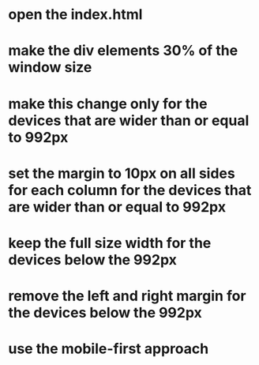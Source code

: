 # open the index.html
# make the div elements 30% of the window size
# make this change only for the devices that are wider than or equal to 992px
# set the margin to 10px on all sides for each column for the devices that are wider than or equal to 992px
# keep the full size width for the devices below the 992px
# remove the left and right margin for the devices below the 992px
# use the mobile-first approach